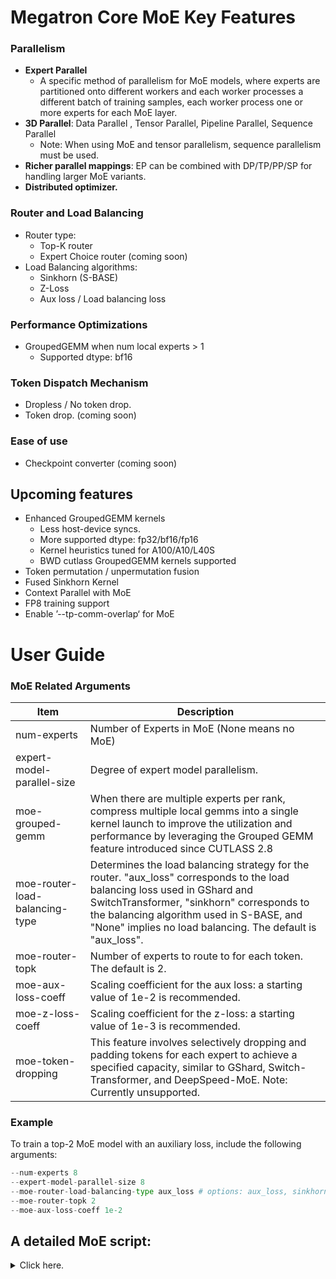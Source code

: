 # Megatron Core MoE Key Features

### Parallelism

- **Expert Parallel**
    - A specific method of parallelism for MoE models, where experts are partitioned onto different workers and each worker processes a different batch of training samples, each worker process one or more experts for each MoE layer.
- **3D Parallel**: Data Parallel , Tensor Parallel, Pipeline Parallel, Sequence Parallel
    - Note: When using MoE and tensor parallelism, sequence parallelism must be used.
- **Richer parallel mappings**: EP can be combined with DP/TP/PP/SP for handling larger MoE variants.
- **Distributed optimizer.**

### Router and Load Balancing

- Router type:
    - Top-K router
    - Expert Choice router (coming soon)
- Load Balancing algorithms:
    - Sinkhorn (S-BASE)
    - Z-Loss
    - Aux loss / Load balancing loss

### Performance Optimizations

- GroupedGEMM when num local experts > 1
    - Supported dtype: bf16

### Token Dispatch Mechanism

- Dropless / No token drop.
- Token drop. (coming soon)

### Ease of use
- Checkpoint converter (coming soon)

## Upcoming features

- Enhanced GroupedGEMM kernels
    - Less host-device syncs.
    - More supported dtype: fp32/bf16/fp16
    - Kernel heuristics tuned for A100/A10/L40S
    - BWD cutlass GroupedGEMM kernels supported
- Token permutation / unpermutation fusion
- Fused Sinkhorn Kernel
- Context Parallel with MoE
- FP8 training support
- Enable ’--tp-comm-overlap‘ for MoE

# User Guide

### MoE Related Arguments

| Item | Description |
| --- | --- |
| num-experts | Number of Experts in MoE (None means no MoE) |
| expert-model-parallel-size | Degree of expert model parallelism. |
| moe-grouped-gemm | When there are multiple experts per rank, compress multiple local gemms into a single kernel launch to improve the utilization and performance by leveraging the Grouped GEMM feature introduced since CUTLASS 2.8 |
| moe-router-load-balancing-type | Determines the load balancing strategy for the router. "aux_loss" corresponds to the load balancing loss used in GShard and SwitchTransformer, "sinkhorn" corresponds to the balancing algorithm used in S-BASE, and "None" implies no load balancing. The default is "aux_loss". |
| moe-router-topk | Number of experts to route to for each token. The default is 2. |
| moe-aux-loss-coeff | Scaling coefficient for the aux loss: a starting value of 1e-2 is recommended. |
| moe-z-loss-coeff | Scaling coefficient for the z-loss: a starting value of 1e-3 is recommended. |
| moe-token-dropping | This feature involves selectively dropping and padding tokens for each expert to achieve a specified capacity, similar to GShard, Switch-Transformer, and DeepSpeed-MoE. Note: Currently unsupported. |

### Example

To train a top-2 MoE model with an auxiliary loss, include the following arguments:

```python
--num-experts 8
--expert-model-parallel-size 8
--moe-router-load-balancing-type aux_loss # options: aux_loss, sinkhorn, None. Default is sinkhorn1.
--moe-router-topk 2
--moe-aux-loss-coeff 1e-2
```
## A detailed MoE script:
<details>
<summary>Click here. </summary>
    
```python
#!/bin/bash

# Runs Mixtral 8x7B model on 16 A100 GPUs

export CUDA_DEVICE_MAX_CONNECTIONS=1

GPUS_PER_NODE=8
# Change for multinode config
MASTER_ADDR=${MASTER_ADDR:-"localhost"}
MASTER_PORT=${MASTER_PORT:-"6000"}
NNODES=${NNODES:-"1"}
NODE_RANK=${RANK:-"0"}
WORLD_SIZE=$(($GPUS_PER_NODE*$NNODES))

CHECKPOINT_PATH=$1
TOKENIZER_MODEL=$2
DATA_PATH=$3

DISTRIBUTED_ARGS=(
    --nproc_per_node $GPUS_PER_NODE
    --nnodes $NNODES
    --node_rank $NODE_RANK
    --master_addr $MASTER_ADDR
    --master_port $MASTER_PORT
)

MODEL_ARGS=(
    --use-mcore-models
    --disable-bias-linear
    --seq-length 2048
    --max-position-embeddings 32768
    --num-layers 32
    --hidden-size 4096
    --ffn-hidden-size 14336
    --num-attention-heads 32
    --init-method-std 0.01
    --attention-dropout 0.0
    --hidden-dropout 0.0
    --normalization RMSNorm
    --position-embedding-type rope
    --swiglu
    --untie-embeddings-and-output-weights
    --group-query-attention
    --num-query-groups 8
    --no-masked-softmax-fusion
    --no-position-embedding
)

MOE_ARGS=(
    --num-experts 8
    --moe-router-load-balancing-type aux_loss # options: aux_loss, sinkhorn, None. Default is aux_loss.
    --moe-router-topk 2
    --moe-aux-loss-coeff 1e-2
)

DATA_ARGS=(
    --tokenizer-type Llama2Tokenizer
    --tokenizer-model ${TOKENIZER_MODEL}
    --data-path $DATA_PATH
    --split 99990,8,2
)

TRAINING_ARGS=(
    --micro-batch-size 1
    --global-batch-size 128
    --lr 1e-4
    --train-iters 500000
    --lr-decay-iters 320000
    --lr-decay-style cosine
    --min-lr 1.0e-5
    --weight-decay 0.1
    --lr-warmup-iters 500
    --clip-grad 1.0
    --bf16
)

MODEL_PARALLEL_ARGS=(
    --tensor-model-parallel-size 4
    --pipeline-model-parallel-size 1
    --expert-model-parallel-size 4
    --sequence-parallel
)

LOGGING_ARGS=(
    --log-interval 1 \
    --save-interval 10000 \
    --eval-interval 1000 \
    --eval-iters 10 \
    --save $CHECKPOINT_PATH \
    --load $CHECKPOINT_PATH \
    --tensorboard-dir "${CHECKPOINT_PATH}/tensorboard" \
    --no-load-optim \
    --no-load-rng
)

if [ -n "${WANDB_API_KEY}" ]; then
    LOGGING_ARGS+=(
        --wandb-project ${WANDB_PROJECT:-"Mixtral-Finetuning"}
        --wandb-exp-name ${WANDB_NAME:-"Mixtral_8x7B"} 
    )
fi

torchrun ${DISTRIBUTED_ARGS[@]} pretrain_gpt.py \
    ${MODEL_ARGS[@]} \
    ${MOE_ARGS[@]} \
    ${DATA_ARGS[@]} \
    ${TRAINING_ARGS[@]} \
    ${MODEL_PARALLEL_ARGS[@]} \
    ${LOGGING_ARGS[@]}
```
</details>